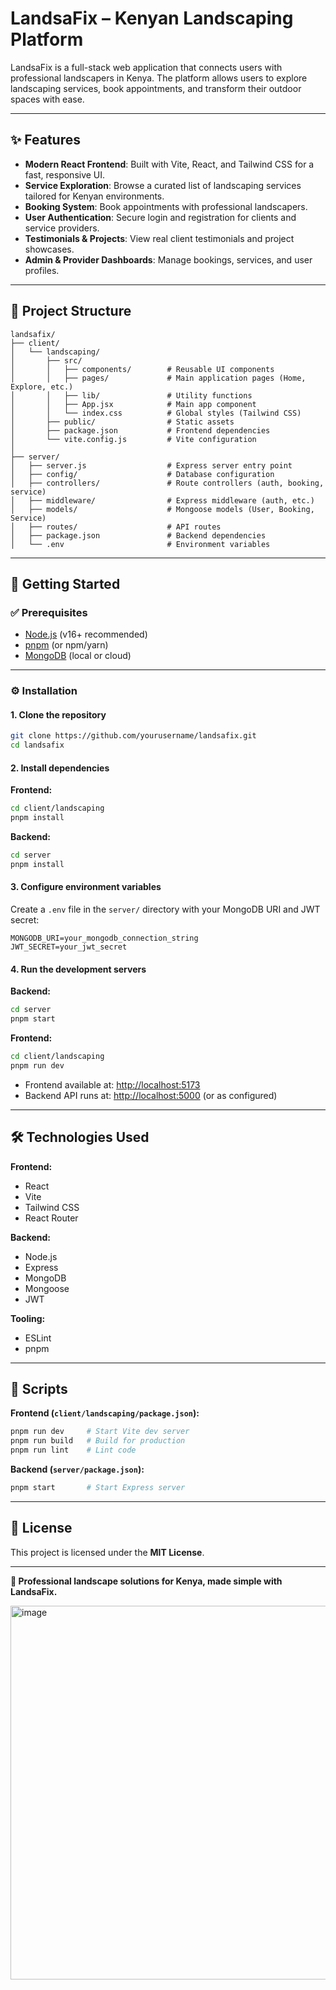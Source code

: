 # LandsaFix – Kenyan Landscaping Platform

LandsaFix is a full-stack web application that connects users with professional landscapers in Kenya. The platform allows users to explore landscaping services, book appointments, and transform their outdoor spaces with ease.

---

## ✨ Features

- **Modern React Frontend**: Built with Vite, React, and Tailwind CSS for a fast, responsive UI.
- **Service Exploration**: Browse a curated list of landscaping services tailored for Kenyan environments.
- **Booking System**: Book appointments with professional landscapers.
- **User Authentication**: Secure login and registration for clients and service providers.
- **Testimonials & Projects**: View real client testimonials and project showcases.
- **Admin & Provider Dashboards**: Manage bookings, services, and user profiles.

---

## 🧱 Project Structure

```
landsafix/
├── client/
│   └── landscaping/
│       ├── src/
│       │   ├── components/        # Reusable UI components
│       │   ├── pages/             # Main application pages (Home, Explore, etc.)
│       │   ├── lib/               # Utility functions
│       │   ├── App.jsx            # Main app component
│       │   └── index.css          # Global styles (Tailwind CSS)
│       ├── public/                # Static assets
│       ├── package.json           # Frontend dependencies
│       └── vite.config.js         # Vite configuration
│
├── server/
│   ├── server.js                  # Express server entry point
│   ├── config/                    # Database configuration
│   ├── controllers/               # Route controllers (auth, booking, service)
│   ├── middleware/                # Express middleware (auth, etc.)
│   ├── models/                    # Mongoose models (User, Booking, Service)
│   ├── routes/                    # API routes
│   ├── package.json               # Backend dependencies
│   └── .env                       # Environment variables
```

---

## 🚀 Getting Started

### ✅ Prerequisites

- [Node.js](https://nodejs.org/) (v16+ recommended)
- [pnpm](https://pnpm.io/) (or npm/yarn)
- [MongoDB](https://www.mongodb.com/) (local or cloud)

---

### ⚙️ Installation

#### 1. Clone the repository

```bash
git clone https://github.com/yourusername/landsafix.git
cd landsafix
```

#### 2. Install dependencies

**Frontend:**

```bash
cd client/landscaping
pnpm install
```

**Backend:**

```bash
cd server
pnpm install
```

#### 3. Configure environment variables

Create a `.env` file in the `server/` directory with your MongoDB URI and JWT secret:

```env
MONGODB_URI=your_mongodb_connection_string
JWT_SECRET=your_jwt_secret
```

#### 4. Run the development servers

**Backend:**

```bash
cd server
pnpm start
```

**Frontend:**

```bash
cd client/landscaping
pnpm run dev
```

- Frontend available at: [http://localhost:5173](http://localhost:5173)
- Backend API runs at: [http://localhost:5000](http://localhost:5000) (or as configured)

---

## 🛠️ Technologies Used

**Frontend:**
- React
- Vite
- Tailwind CSS
- React Router

**Backend:**
- Node.js
- Express
- MongoDB
- Mongoose
- JWT

**Tooling:**
- ESLint
- pnpm

---

## 📜 Scripts

**Frontend (`client/landscaping/package.json`):**

```bash
pnpm run dev     # Start Vite dev server
pnpm run build   # Build for production
pnpm run lint    # Lint code
```

**Backend (`server/package.json`):**

```bash
pnpm start       # Start Express server
```

---

## 📄 License

This project is licensed under the **MIT License**.

---
**🌿 Professional landscape solutions for Kenya, made simple with LandsaFix.**

<img width="1354" height="598" alt="image" src="https://github.com/user-attachments/assets/419cef01-2d2d-4886-9e04-c6293e2b95aa" />




